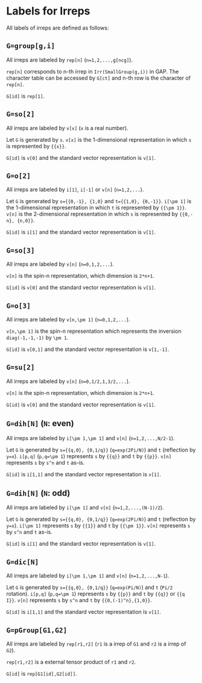 # Labels for Irreps

All labels of irreps are defined as follows:

## `G=group[g,i]`

All irreps are labeled by `rep[n]` (`n=1,2,...,g[ncg]`).

`rep[n]` corresponds to n-th irrep in `Irr(SmallGroup(g,i))` in GAP.
The character table can be accessed by `G[ct]` and n-th row is the character of `rep[n]`.

`G[id]` is `rep[1]`.

## `G=so[2]`

All irreps are labeled by `v[x]` (`x` is a real number).

Let `G` is generated by `s`.
`v[x]` is the 1-dimensional representation in which `s` is represented by `{{x}}`.

`G[id]` is `v[0]` and the standard vector representation is `v[1]`.

## `G=o[2]`

All irreps are labeled by `i[1]`, `i[-1]` or `v[n]` (`n=1,2,...`).

Let `G` is generated by `s={{0,-1}, {1,0}` and `t={{1,0}, {0,-1}}`.
`i[\pm 1]` is the 1-dimensional representation in which `t` is represented by `{{\pm 1}}`.
`v[n]` is the 2-dimensional representation in which `s` is represented by `{{0,-n}, {n,0}}`.

`G[id]` is `i[1]` and the standard vector representation is `v[1]`.

## `G=so[3]`

All irreps are labeled by `v[n]` (`n=0,1,2,...`).

`v[n]` is the spin-n representation, which dimension is `2*n+1`.

`G[id]` is `v[0]` and the standard vector representation is `v[1]`.

## `G=o[3]`

All irreps are labeled by `v[n,\pm 1]` (`n=0,1,2,...`).

`v[n,\pm 1]` is the spin-n representation which represents the inversion `diag(-1,-1,-1)` by `\pm 1`.

`G[id]` is `v[0,1]` and the standard vector representation is `v[1,-1]`.

## `G=su[2]`

All irreps are labeled by `v[n]` (`n=0,1/2,1,3/2,...`).

`v[n]` is the spin-n representation, which dimension is `2*n+1`.

`G[id]` is `v[0]` and the standard vector representation is `v[1]`.

## `G=dih[N]` (`N`: even)

All irreps are labeled by `i[\pm 1,\pm 1]` and `v[n]` (`n=1,2,...,N/2-1`).

Let `G` is generated by `s={{q,0}, {0,1/q}}` (`q=exp(2Pi/N)`) and `t` (reflection by `y=x`).
`i[p,q]` (`p,q=\pm 1`) represents `s` by `{{q}}` and `t` by `{{p}}`.
`v[n]` represents `s` by `s^n` and `t` as-is.

`G[id]` is `i[1,1]` and the standard vector representation is `v[1]`.

## `G=dih[N]` (`N`: odd)

All irreps are labeled by `i[\pm 1]` and `v[n]` (`n=1,2,...,(N-1)/2`).

Let `G` is generated by `s={{q,0}, {0,1/q}}` (`q=exp(2Pi/N)`) and `t` (reflection by `y=x`).
`i[\pm 1]` represents `s` by `{{1}}` and `t` by `{{\pm 1}}`.
`v[n]` represents `s` by `s^n` and `t` as-is.

`G[id]` is `i[1]` and the standard vector representation is `v[1]`.

## `G=dic[N]`

All irreps are labeled by `i[\pm 1,\pm 1]` and `v[n]` (`n=1,2,...,N-1`).

Let `G` is generated by `s={{q,0}, {0,1/q}}` (`q=exp(Pi/N)`) and `t` (`Pi/2` rotation).
`i[p,q]` (`p,q=\pm 1`) represents `s` by `{{p}}` and `t` by `{{q}}` or `{{q I}}`.
`v[n]` represents `s` by `s^n` and `t` by `{{0,(-1)^n},{1,0}}`.

`G[id]` is `i[1,1]` and the standard vector representation is `v[1]`.

## `G=pGroup[G1,G2]`

All irreps are labeled by `rep[r1,r2]`
(`r1` is a irrep of `G1` and `r2` is a irrep of `G2`).

`rep[r1,r2]` is a external tensor product of `r1` and `r2`.

`G[id]` is `rep[G1[id],G2[id]]`.
